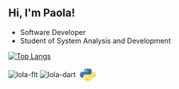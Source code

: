 ## Hi, I'm Paola!

 - Software Developer
 - Student of System Analysis and Development       
          
[![Top Langs](https://github-readme-stats-sigma-five.vercel.app/api/top-langs/?username=paolaagrassi&layout=compact&hide=c%+%+,cMake)](https://github.com/anuraghazra/github-readme-stats)

<div>
<img align="center" alt="lola-flt" height="30" width="40" src="https://cdn.jsdelivr.net/gh/devicons/devicon/icons/flutter/flutter-original.svg" />
<img align="center" alt="lola-dart" height="100" width="100" src="https://cdn.jsdelivr.net/gh/devicons/devicon/icons/dart/dart-plain-wordmark.svg" />
 <img align="center" alt="lola-Python" height="30" width="40" src="https://raw.githubusercontent.com/devicons/devicon/master/icons/python/python-original.svg">
<div/>
  
